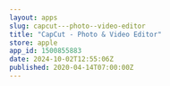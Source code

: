 ```yaml
---
layout: apps
slug: capcut---photo--video-editor
title: "CapCut - Photo & Video Editor"
store: apple
app_id: 1500855883
date: 2024-10-02T12:55:06Z
published: 2020-04-14T07:00:00Z
---
```

